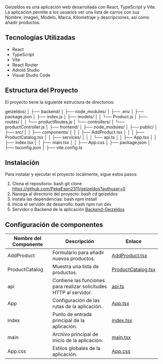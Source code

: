 Geizeldos es una aplicación web desarrollada con React, TypeScript y Vite. La aplicación permite a los usuarios ver una lista de carros con sus Nombre, imagen, Modelo, Marca, Kilometraje y descripciones, así como añadir productos. 

## Tecnologías Utilizadas

- React
- TypeScript
- Vite
- React Router
- Adroid Studio
- Visual Studio Code

## Estructura del Proyecto

El proyecto tiene la siguiente estructura de directorios:

geizeldos/
│
├── backend/
│   ├── node_modules/
│   ├── .env
│   ├── package.json
│   ├── index.js
│   ├── models/
│   │   └── Product.js
│   ├── routes/
│   │   └── productRoutes.js
│   └── controllers/
│       └── productController.js
│
├── frontend/
│   ├── node_modules/
│   ├── public/
│   ├── src/
│   │   ├── components/
│   │   │   ├── AddProduct.tsx
│   │   │   ├── ProductCatalog.tsx
│   │   ├── services/
│   │   │   └── api.ts
│   │   ├── App.tsx
│   │   ├── index.tsx
│   │   ├── main.tsx
│   │   ├── App.css
│   ├── package.json
│   ├── tsconfig.json
│   ├── vite.config.ts


## Instalación

Para instalar y ejecutar el proyecto localmente, sigue estos pasos:

1. Clona el repositorio:
   bash
   git clone <https://github.com/PekeEspn2311/geizeldos?authuser=0>
2. Navega al directorio del proyecto:
   bash
   cd geizeldos
3. Instala las dependencias:
   bash
   npm install
4. Inicia el servidor de desarrollo:
   bash
   npm run dev
5. Servidor o Backend de la aplicación
   [Backend-Geizeldos](https://github.com/PekeEspn2311/backend)
   
## Configuración de componentes

| Nombre del Componente | Descripción | Enlace |
|-----------------------|-------------|--------|
| AddProduct            | Formulario para añadir nuevos productos. | [AddProduct.tsx](src/components/AddProduct.tsx) |
| ProductCatalog        | Muestra una lista de productos. | [ProductCatalog.tsx](src/components/ProductCatalog.tsx) |
| api                   | Contiene las funciones para realizar solicitudes HTTP al servidor. | [api.ts](src/services/api.ts) |
| App                   | Configuración de las rutas de la aplicación. | [App.tsx](src/App.tsx) |
| index                 | Punto de entrada principal de la aplicación. | [index.tsx](src/index.tsx) |
| main                  | Archivo principal de inicio de la aplicación. | [main.tsx](src/main.tsx) |
| App.css               | Estilos globales de la aplicación. | [App.css](src/App.css) |
